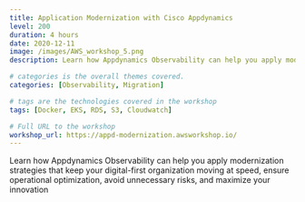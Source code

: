```yaml
---
title: Application Modernization with Cisco Appdynamics
level: 200
duration: 4 hours
date: 2020-12-11
image: /images/AWS_workshop_5.png
description: Learn how Appdynamics Observability can help you apply modernization strategies that keep your digital-first organization moving at speed, ensure operational optimization, avoid unnecessary risks, and maximize your innovation

# categories is the overall themes covered. 
categories: [Observability, Migration]

# tags are the technologies covered in the workshop
tags: [Docker, EKS, RDS, S3, Cloudwatch]

# Full URL to the workshop
workshop_url: https://appd-modernization.awsworkshop.io/
---
```


Learn how Appdynamics Observability can help you apply modernization strategies that keep your digital-first organization moving at speed, ensure operational optimization, avoid unnecessary risks, and maximize your innovation
